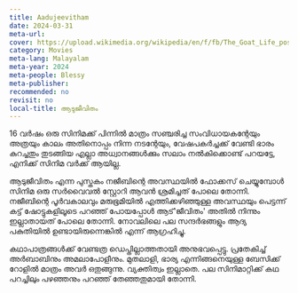 ```yaml
---
title: Aadujeevitham
date: 2024-03-31
meta-url: 
cover: https://upload.wikimedia.org/wikipedia/en/f/fb/The_Goat_Life_poster.jpg
category: Movies
meta-lang: Malayalam
meta-year: 2024
meta-people: Blessy
meta-publisher: 
recommended: no
revisit: no
local-title: ആടുജീവിതം
---
```

16 വർഷം ഒരു സിനിമക്ക് പിന്നിൽ മാത്രം സഞ്ചരിച്ച സംവിധായകന്റേയും അത്രയും കാലം അതിനൊപ്പം നിന്ന നടന്റേയും, വേഷപകർച്ചക്ക് വേണ്ടി ഭാരം കുറച്ചതും തുടങ്ങിയ എല്ലാ അധ്വാനങ്ങൾക്കും സലാം നൽകിക്കൊണ്ട് പറയട്ടേ, എനിക്ക് സിനിമ വർക്ക് ആയില്ല. 

ആടുജീവിതം എന്ന പുസ്തകം നജീബിന്റെ അവസ്ഥയിൽ ഫോക്കസ് ചെയ്യുമ്പോൾ സിനിമ ഒരു സർവൈവൽ സ്റ്റോറി ആവൻ ശ്രമിച്ചത് പോലെ തോന്നി. നജീബിന്റെ പൂർവകാലവും മരുഭൂമിയിൽ എത്തിക്കഴിഞ്ഞുള്ള അവസ്ഥയും പെട്ടന്ന് കട്ട് ഷോട്ടുകളിലൂടെ പറഞ്ഞ് പോയപ്പോൾ ആട്'ജീവിതം' അതിൽ നിന്നും ഇല്ലാതായത് പോലെ തോന്നി. നോവലിലെ പല സന്ദർഭങ്ങളും ആദ്യ പകുതിയിൽ ഉണ്ടായിരുന്നെങ്കിൽ എന്ന് ആഗ്രഹിച്ചു. 

കഥാപാത്രങ്ങൾക്ക് വേണ്ടത്ര ഡെപ്തില്ലാത്തതായി അനുഭവപ്പെട്ടു. പ്രതേകിച്ച് അർബാബിനും അമലാപോളീനും. മുതലാളി, ഭാര്യ എന്നിങ്ങനെയുള്ള ബേസിക്ക് റോളിൽ മാത്രം അവർ ഒതുങ്ങുന്നു. വ്യക്തിത്വം ഇല്ലാതെ. പല സിനിമാറ്റിക്ക് കഥ പറച്ചിലും പഴഞ്ഞനും പറഞ്ഞ് തേഞ്ഞതുമായി തോന്നി. 
